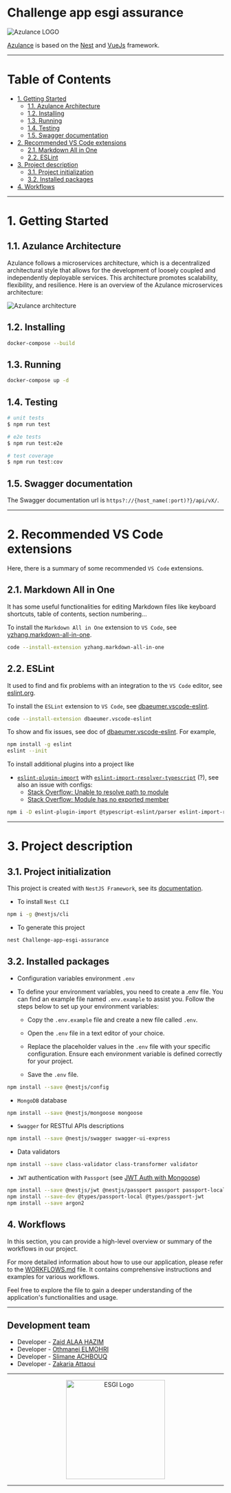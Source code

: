 # Challenge app esgi assurance <!-- omit in toc -->

![Azulance LOGO](docs/azulance.png)

[Azulance](https://github.com/elmohriothmane/Challenge-app-esgi-assurance) is based on the [Nest](https://github.com/nestjs/nest) and [VueJs](https://vuejs.org/) framework.

---


# Table of Contents <!-- omit in toc -->

- [1. Getting Started](#1-getting-started)
  - [1.1. Azulance Architecture](#11-azulance-architecture)
  - [1.2. Installing](#12-installing)
  - [1.3. Running](#13-running)
  - [1.4. Testing](#14-testing)
  - [1.5. Swagger documentation](#15-swagger-documentation)
- [2. Recommended VS Code extensions](#2-recommended-vs-code-extensions)
  - [2.1. Markdown All in One](#21-markdown-all-in-one)
  - [2.2. ESLint](#22-eslint)
- [3. Project description](#3-project-description)
  - [3.1. Project initialization](#31-project-initialization)
  - [3.2. Installed packages](#32-installed-packages)
- [4. Workflows](#4-workflows)

---

# 1. Getting Started

## 1.1. Azulance Architecture
Azulance follows a microservices architecture, which is a decentralized architectural style that allows for the development of loosely coupled and independently deployable services. This architecture promotes scalability, flexibility, and resilience. Here is an overview of the Azulance microservices architecture:

![Azulance architecture](docs/Microservices-Diagram.png)

## 1.2. Installing

```bash
docker-compose --build
```

## 1.3. Running

```bash
docker-compose up -d
```
## 1.4. Testing

```bash
# unit tests
$ npm run test

# e2e tests
$ npm run test:e2e

# test coverage
$ npm run test:cov
```

## 1.5. Swagger documentation

The Swagger documentation url is `https?://{host_name(:port)?}/api/vX/`.

---

# 2. Recommended VS Code extensions

Here, there is a summary of some recommended `VS Code` extensions.

## 2.1. Markdown All in One

It has some useful functionalities for editing Markdown files like keyboard shortcuts, table of contents, section numbering...

To install the `Markdown All in One` extension to `VS Code`, see [yzhang.markdown-all-in-one](https://marketplace.visualstudio.com/items?itemName=yzhang.markdown-all-in-one).
```sh
code --install-extension yzhang.markdown-all-in-one
```

## 2.2. ESLint

It used to find and fix problems with an integration to the `VS Code` editor, see [eslint.org](https://eslint.org/).

To install the `ESLint` extension to `VS Code`, see [dbaeumer.vscode-eslint](https://marketplace.visualstudio.com/items?itemName=dbaeumer.vscode-eslint).
```sh
code --install-extension dbaeumer.vscode-eslint
```
To show and fix issues, see doc of [dbaeumer.vscode-eslint](https://marketplace.visualstudio.com/items?itemName=dbaeumer.vscode-eslint). For example,
```sh
npm install -g eslint
eslint --init
```

To install additional plugins into a project like
- [`eslint-plugin-import`](https://github.com/benmosher/eslint-plugin-import#readme) with [`eslint-import-resolver-typescript`](https://github.com/alexgorbatchev/eslint-import-resolver-typescript#readme) (?), see also an issue with configs: 
  - [Stack Overflow: Unable to resolve path to module](https://stackoverflow.com/questions/55198502/using-eslint-with-typescript-unable-to-resolve-path-to-module)
  - [Stack Overflow: Module has no exported member](https://stackoverflow.com/questions/65187695/which-rule-to-enable-to-throw-module-has-no-exported-member-in-eslint-cli-outp)
```sh
npm i -D eslint-plugin-import @typescript-eslint/parser eslint-import-resolver-typescript eslint-plugin-simple-import-sort 
```

---

# 3. Project description

## 3.1. Project initialization

This project is created with `NestJS Framework`, see its [documentation](https://docs.nestjs.com/).

- To install `Nest CLI`
```sh
npm i -g @nestjs/cli
```

- To generate this project
```sh
nest Challenge-app-esgi-assurance
```

## 3.2. Installed packages

- Configuration variables environment `.env`
- To define your environment variables, you need to create a .env file. You can find an example file named `.env.example` to assist you. Follow the steps below to set up your environment variables:

    - Copy the `.env.example` file and create a new file called `.env`.

    - Open the `.env` file in a text editor of your choice.

    - Replace the placeholder values in the `.env` file with your specific configuration. Ensure each environment variable is defined correctly for your project.

    - Save the `.env` file.
    
```sh
npm install --save @nestjs/config
```

- `MongoDB` database
```sh
npm install --save @nestjs/mongoose mongoose 
```

- `Swagger` for RESTful APIs descriptions
```sh
npm install --save @nestjs/swagger swagger-ui-express
```

- Data validators
```sh
npm install --save class-validator class-transformer validator
```

- `JWT` authentication with `Passport` (see [JWT Auth with Mongoose](https://github.com/pejmanhadavi/real-world-example-nestjs-mongoose-jwt-auth))
```sh
npm install --save @nestjs/jwt @nestjs/passport passport passport-local passport-jwt bcrypt
npm install --save-dev @types/passport-local @types/passport-jwt
npm install --save argon2
```

## 4. Workflows
In this section, you can provide a high-level overview or summary of the workflows in our project.

For more detailed information about how to use our application, please refer to the [WORKFLOWS.md](WORKFLOWS.md) file. It contains comprehensive instructions and examples for various workflows.

Feel free to explore the file to gain a deeper understanding of the application's functionalities and usage.


---
## Development team
 

- Developer - [Zaid ALAA HAZIM](https://www.linkedin.com/in/zaid-alaa-hazim/)
- Developer - [Othmanei ELMOHRI](https://www.linkedin.com/in/othmane-elmohri/)
- Developer - [Slimane ACHBOUQ](https://www.linkedin.com/in/slimane-achbouq/)
- Developer - [Zakaria Attaoui](https://www.linkedin.com/in/zakaria-attaoui-29b24b1b2/)
---
<p align="center">
  <a href="https://www.esgi.fr/" target="blank"><img src="https://secure.meetupstatic.com/photos/event/5/3/2/600_484801330.jpeg" width="230" alt="ESGI Logo" /></a>
</p>

---